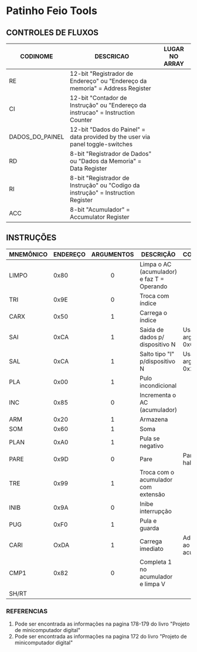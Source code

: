 # Patinho Feio Tools

## CONTROLES DE FLUXOS

| CODINOME        | DESCRICAO                                                                        | LUGAR NO ARRAY |
| --------------- | -------------------------------------------------------------------------------- | -------------- |
| RE              | 12-bit "Registrador de Endereço" ou "Endereço da memoria" = Address Register     |                |
| CI              | 12-bit "Contador de Instrução" ou "Endereço da instrucao" = Instruction Counter  |                |
| DADOS_DO_PAINEL | 12-bit "Dados do Painel" = data provided by the user via panel toggle-switches   |                |
| RD              | 8-bit "Registrador de Dados" ou "Dados da Memoria" = Data Register               |                |
| RI              | 8-bit "Registrador de Instrução" ou "Codigo da instrução" = Instruction Register |                |
| ACC             | 8-bit "Acumulador" = Accumulator Register                                        |                |

## INSTRUÇÕES

| MNEMÔNICO | ENDEREÇO | ARGUMENTOS | DESCRIÇÃO                                  | COMENTÁRIO                   | REFERENCIA |
| --------- | -------- | :--------: | ------------------------------------------ | ---------------------------- | ---------- |
| LIMPO     | 0x80     |     0      | Limpa o AC (acumulador) e faz T = Operando |                              | 1          |
| TRI       | 0x9E     |     0      | Troca com índice                           |                              | 1          |
| CARX      | 0x50     |     1      | Carrega o índice                           |                              | 1          |
| SAI       | 0xCA     |     1      | Saida de dados p/ dispositivo N            | Usa o argumento 0x60         | ?          |
| SAL       | 0xCA     |     1      | Salto tipo "I" p/dispositivo N             | Usa o argumento 0x21         | ?          |
| PLA       | 0x00     |     1      | Pulo incondicional                         |                              | 1          |
| INC       | 0x85     |     0      | Incrementa o AC (acumulador)               |                              | 1          |
| ARM       | 0x20     |     1      | Armazena                                   |                              | 1          |
| SOM       | 0x60     |     1      | Soma                                       |                              | 1          |
| PLAN      | 0xA0     |     1      | Pula se negativo                           |                              | 1          |
| PARE      | 0x9D     |     0      | Pare                                       | Parece ser um halt           | 1          |
| TRE       | 0x99     |     1      | Troca com o acumulador com extensão        |                              | 1          |
| INIB      | 0x9A     |     0      | Inibe interrupção                          |                              | 1          |
| PUG       | 0xF0     |     1      | Pula e guarda                              |                              | 2          |
| CARI      | OxDA     |     1      | Carrega imediato                           | Adiciona valor ao acumulador | 2          |
| CMP1      | 0x82     |     0      | Completa 1 no acumulador e limpa V         |                              | 2          |
| SH/RT

### REFERENCIAS

1. Pode ser encontrada as informações na pagina 178-179 do livro "Projeto de minicomputador digital"
2. Pode ser encontrada as informações na pagina 172 do livro "Projeto de minicomputador digital"
